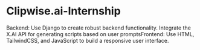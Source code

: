 # Clipwise.ai-Internship
Backend: Use Django to create robust backend functionality. Integrate the X.AI API for generating scripts based on user promptsFrontend: Use HTML, TailwindCSS, and JavaScript to build a responsive user interface.
